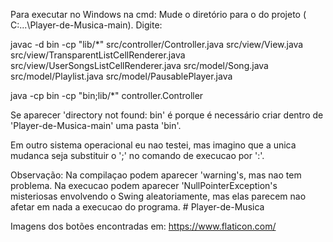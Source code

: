 Para executar no Windows na cmd:
Mude o diretório para o do projeto ( C:\...\Player-de-Musica-main). Digite:

javac -d bin -cp "lib/*" src/controller/Controller.java src/view/View.java src/view/TransparentListCellRenderer.java src/view/UserSongsListCellRenderer.java src/model/Song.java src/model/Playlist.java src/model/PausablePlayer.java

java -cp bin -cp "bin;lib/*" controller.Controller

Se aparecer 'directory not found: bin' é porque é necessário criar dentro de 'Player-de-Musica-main' uma pasta 'bin'.

Em outro sistema operacional eu nao testei, mas imagino que a unica mudanca seja substituir o ';' no comando de execucao por ':'.

Observação: Na compilaçao podem aparecer 'warning's, mas nao tem problema. Na execucao podem aparecer 'NullPointerException's misteriosas envolvendo o Swing aleatoriamente, mas elas parecem nao afetar em nada a execucao do programa. # Player-de-Musica



Imagens dos botões encontradas em: https://www.flaticon.com/
